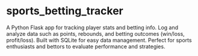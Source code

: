 # sports_betting_tracker
A Python Flask app for tracking player stats and betting info. Log and analyze data such as points, rebounds, and betting outcomes (win/loss, profit/loss). Built with SQLite for easy data management. Perfect for sports enthusiasts and bettors to evaluate performance and strategies.
